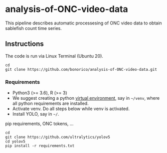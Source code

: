 # analysis-of-ONC-video-data
This pipeline describes automatic processesing of ONC video data to obtain sablefish count time series.  

## Instructions
The code is run via Linux Terminal (Ubuntu 20). 

```
cd 
git clone https://github.com/bonorico/analysis-of-ONC-video-data.git

```
### Requirements
- Python3 (>= 3.6), R (>= 3)
- We suggest creating a python [virtual environment](https://packaging.python.org/guides/installing-using-pip-and-virtual-environments/), say in `~/venv`, where all python requirements are installed.  
- Activate venv. Do all steps below while venv is activated.
- Install YOLO, say in `~/`.

pip requirements, ONC tokens, ...

```
cd
git clone https://github.com/ultralytics/yolov5
cd yolov5
pip install -r requirements.txt

```

